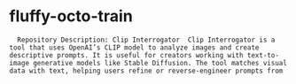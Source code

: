 # fluffy-octo-train
      Repository Description: Clip Interrogator  Clip Interrogator is a tool that uses OpenAI’s CLIP model to analyze images and create descriptive prompts. It is useful for creators working with text-to-image generative models like Stable Diffusion. The tool matches visual data with text, helping users refine or reverse-engineer prompts from

